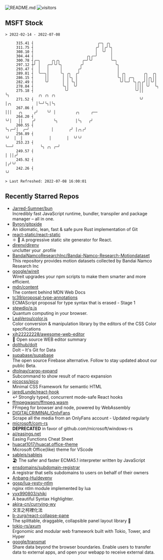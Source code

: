 ![README.md](https://github.com/Gerhut/Gerhut/workflows/README.md/badge.svg)
![visitors](https://visitors.vercel.app/Gerhut/Gerhut?token=8cf69d1f6813d272ef062726b6070c9be4ff72038cfe5a7ded7384a8da65d866)

## MSFT Stock

```
> 2022-02-14 - 2022-07-08

     315.41 ┤                             ╭─╮ ╭╮                                                                 
     311.75 ┤                            ╭╯ │╭╯╰╮                                                                
     308.10 ┤                            │  ╰╯  │                                                                
     304.44 ┤                        ╭╮╭─╯      │                                                                
     300.78 ┤╭─╮     ╭╮╭╮          ╭─╯╰╯        ╰─╮                                                              
     297.12 ┼╯ │   ╭─╯╰╯╰╮        ╭╯              ╰╮                                                             
     293.47 ┤  │   │     │       ╭╯                │                                                             
     289.81 ┤  ╰──╮│     ╰╮ ╭╮  ╭╯                 │ ╭╮        ╭╮  ╭╮                                            
     286.15 ┤     ││      │ │╰╮ │                  ╰╮││ ╭─╮    ││╭╮││                                            
     282.49 ┤     ╰╯      │ │ ╰╮│                   ╰╯╰─╯ ╰╮╭╮╭╯││╰╯│                                            
     278.84 ┤             ╰╮│  ╰╯                          ││││ ╰╯  ╰╮                                           
     275.18 ┤              ╰╯                              ╰╯││      ╰╮             ╭╮ ╭╮ ╭╮                     
     271.52 ┤                                                ╰╯       │╭╮           │╰─╯╰╮│╰╮                    
     267.86 ┤                                                         │││   ╭╮     ╭╯    ╰╯ │         ╭╮     ╭── 
     264.20 ┤                                                         ╰╯│   ││    ╭╯        ╰╮        │╰╮   ╭╯   
     260.55 ┤                                                           ╰╮╭─╯│  ╭─╯          │       ╭╯ │╭╮╭╯    
     256.89 ┤                                                            ╰╯  │  │            │       │  ╰╯╰╯     
     253.23 ┤                                                                ╰──╯            ╰╮ ╭╮ ╭─╯           
     249.57 ┤                                                                                 │ ││╭╯             
     245.92 ┤                                                                                 │╭╯╰╯              
     242.26 ┤                                                                                 ╰╯                 

> Last Refreshed: 2022-07-08 16:00:01
```

## Recently Starred Repos

- [Jarred-Sumner/bun](https://github.com/Jarred-Sumner/bun)  
  Incredibly fast JavaScript runtime, bundler, transpiler and package manager – all in one.
- [Byron/gitoxide](https://github.com/Byron/gitoxide)  
  An idiomatic, lean, fast & safe pure Rust implementation of Git
- [react-static/react-static](https://github.com/react-static/react-static)  
  ⚛️ 🚀 A progressive static site generator for React.
- [direnv/direnv](https://github.com/direnv/direnv)  
  unclutter your .profile
- [BandaiNamcoResearchInc/Bandai-Namco-Research-Motiondataset](https://github.com/BandaiNamcoResearchInc/Bandai-Namco-Research-Motiondataset)  
  This repository provides motion datasets collected by Bandai Namco Research Inc
- [google/wireit](https://github.com/google/wireit)  
  Wireit upgrades your npm scripts to make them smarter and more efficient.
- [mdn/content](https://github.com/mdn/content)  
  The content behind MDN Web Docs
- [tc39/proposal-type-annotations](https://github.com/tc39/proposal-type-annotations)  
  ECMAScript proposal for type syntax that is erased - Stage 1
- [stewdio/q.js](https://github.com/stewdio/q.js)  
  Quantum computing in your browser.
- [LeaVerou/color.js](https://github.com/LeaVerou/color.js)  
  Color conversion & manipulation library by the editors of the CSS Color specifications
- [xjh22222228/awesome-web-editor](https://github.com/xjh22222228/awesome-web-editor)  
  🔨  Open source WEB editor summary
- [dolthub/dolt](https://github.com/dolthub/dolt)  
  Dolt – It's Git for Data
- [supabase/supabase](https://github.com/supabase/supabase)  
  The open source Firebase alternative. Follow to stay updated about our public Beta.
- [dtolnay/cargo-expand](https://github.com/dtolnay/cargo-expand)  
  Subcommand to show result of macro expansion
- [picocss/pico](https://github.com/picocss/pico)  
  Minimal CSS Framework for semantic HTML
- [jaredLunde/react-hook](https://github.com/jaredLunde/react-hook)  
  ↩ Strongly typed, concurrent mode-safe React hooks
- [ffmpegwasm/ffmpeg.wasm](https://github.com/ffmpegwasm/ffmpeg.wasm)  
  FFmpeg for browser and node, powered by WebAssembly
- [DIGITALCRIMINAL/OnlyFans](https://github.com/DIGITALCRIMINAL/OnlyFans)  
  Scrape all the media from an OnlyFans account - Updated regularly
- [microsoft/com-rs](https://github.com/microsoft/com-rs)  
  **DEPRECATED** in favor of github.com/microsoft/windows-rs
- [ai/easings.net](https://github.com/ai/easings.net)  
  Easing Functions Cheat Sheet
- [huacat1017/huacat.office-theme](https://github.com/huacat1017/huacat.office-theme)  
  Microsoft Office(like) theme for VScode
- [sablejs/sablejs](https://github.com/sablejs/sablejs)  
  🏖️ The safer and faster ECMA5.1 interpreter written by JavaScript
- [ensdomains/subdomain-registrar](https://github.com/ensdomains/subdomain-registrar)  
  A registrar that sells subdomains to users on behalf of their owners
- [Anbang-Hu/devenv](https://github.com/Anbang-Hu/devenv)  
- [gosp/lua-resty-ntlm](https://github.com/gosp/lua-resty-ntlm)  
  nginx ntlm module implemented by lua
- [yyx990803/shiki](https://github.com/yyx990803/shiki)  
  A beautiful Syntax Highlighter.
- [akira-cn/currying-wy](https://github.com/akira-cn/currying-wy)  
  文言之柯裡化法
- [b-zurg/react-collapse-pane](https://github.com/b-zurg/react-collapse-pane)  
  The splittable, draggable, collapsible panel layout library 🎉
- [tokio-rs/axum](https://github.com/tokio-rs/axum)  
  Ergonomic and modular web framework built with Tokio, Tower, and Hyper
- [google/transmat](https://github.com/google/transmat)  
  Share data beyond the browser boundaries. Enable users to transfer data to external apps, and open your webapp to receive external data.
